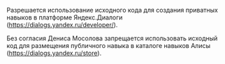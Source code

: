 
Разрешается использование исходного кода для создания приватных навыков в платформе Яндекс.Диалоги (https://dialogs.yandex.ru/developer/).

Без согласия Дениса Мосолова запрещается использовать исходный код для размещения публичного навыка в каталоге навыков Алисы (https://dialogs.yandex.ru/store).
